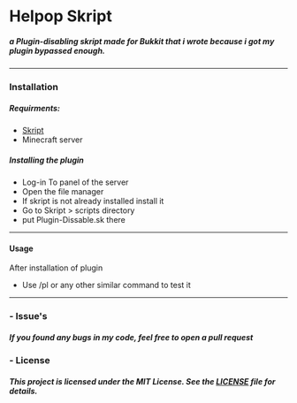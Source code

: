 # Helpop Skript
##### a Plugin-disabling skript made for Bukkit that i wrote because i got my plugin bypassed enough.
______________________________________________________________________________________________________________________
### Installation
#####  Requirments:
- [Skript](https://github.com/SkriptLang/Skript)
- Minecraft server

##### Installing the plugin
- Log-in To panel of the server
- Open the file manager
- If skript is not already installed install it
- Go to Skript > scripts directory
- put Plugin-Dissable.sk there
______________________________________________________________________________________________________________________
#### Usage
After installation of plugin
- Use /pl or any other similar command to test it
______________________________________________________________________________________________________________________


### - Issue's
##### If you found any bugs in my code, feel free to open a pull request

### - License
##### This project is licensed under the MIT License. See the [LICENSE](LICENSE) file for details.

